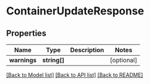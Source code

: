 # ContainerUpdateResponse

## Properties
Name | Type | Description | Notes
------------ | ------------- | ------------- | -------------
**warnings** | **string[]** |  | [optional] 

[[Back to Model list]](../../README.md#documentation-for-models) [[Back to API list]](../../README.md#documentation-for-api-endpoints) [[Back to README]](../../README.md)

